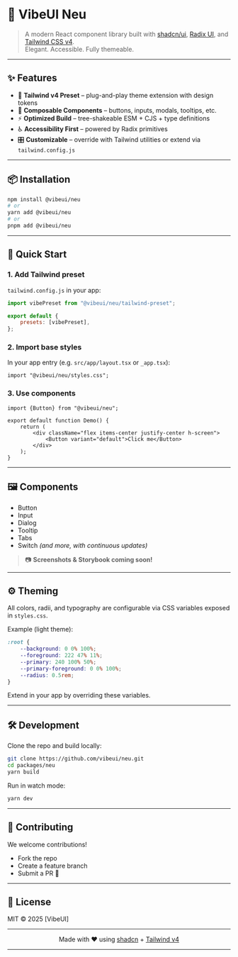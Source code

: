 # 🌌 VibeUI Neu

> A modern React component library built
> with [shadcn/ui](https://ui.shadcn.com/), [Radix UI](https://www.radix-ui.com/),
> and [Tailwind CSS v4](https://tailwindcss.com).  
> Elegant. Accessible. Fully themeable.

---

## ✨ Features

- 🎨 **Tailwind v4 Preset** – plug-and-play theme extension with design tokens
- 🧩 **Composable Components** – buttons, inputs, modals, tooltips, etc.
- ⚡ **Optimized Build** – tree-shakeable ESM + CJS + type definitions
- ♿ **Accessibility First** – powered by Radix primitives
- 🎛️ **Customizable** – override with Tailwind utilities or extend via `tailwind.config.js`

---

## 📦 Installation

```bash
npm install @vibeui/neu
# or
yarn add @vibeui/neu
# or
pnpm add @vibeui/neu
````

---

## 🚀 Quick Start

### 1. Add Tailwind preset

`tailwind.config.js` in your app:

```js
import vibePreset from "@vibeui/neu/tailwind-preset";

export default {
    presets: [vibePreset],
};
```

### 2. Import base styles

In your app entry (e.g. `src/app/layout.tsx` or `_app.tsx`):

```tsx
import "@vibeui/neu/styles.css";
```

### 3. Use components

```tsx
import {Button} from "@vibeui/neu";

export default function Demo() {
    return (
        <div className="flex items-center justify-center h-screen">
            <Button variant="default">Click me</Button>
        </div>
    );
}
```

---

## 🖼️ Components

* Button
* Input
* Dialog
* Tooltip
* Tabs
* Switch
  *(and more, with continuous updates)*

> 📷 **Screenshots & Storybook coming soon!**

---

## ⚙️ Theming

All colors, radii, and typography are configurable via CSS variables exposed in `styles.css`.

Example (light theme):

```css
:root {
    --background: 0 0% 100%;
    --foreground: 222 47% 11%;
    --primary: 240 100% 50%;
    --primary-foreground: 0 0% 100%;
    --radius: 0.5rem;
}
```

Extend in your app by overriding these variables.

---

## 🛠️ Development

Clone the repo and build locally:

```bash
git clone https://github.com/vibeui/neu.git
cd packages/neu
yarn build
```

Run in watch mode:

```bash
yarn dev
```

---

## 🤝 Contributing

We welcome contributions!

* Fork the repo
* Create a feature branch
* Submit a PR 🎉

---

## 📜 License

MIT © 2025 \[VibeUI]

---

<p align="center">
  Made with ❤️ using <a href="https://ui.shadcn.com/">shadcn</a> + <a href="https://tailwindcss.com/">Tailwind v4</a>
</p>


---